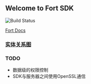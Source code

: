 ## Welcome to Fort SDK

![Build Status](http://172.16.8.21:20000/fort/fort-sdk/badges/master/build.svg)

[Fort Docs](http://172.16.8.21:9801)

### [实体关系图](docs/images/jhipster-jdl.png)

### TODO

*   数据级的权限控制
*   SDK与服务器之间使用OpenSSL通信
